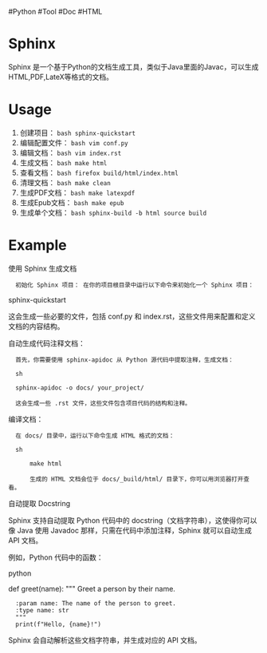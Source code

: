#Python #Tool #Doc #HTML

# Sphinx
  Sphinx 是一个基于Python的文档生成工具，类似于Java里面的Javac，可以生成HTML,PDF,LateX等格式的文档。


# Usage
  1. 创建项目：
    ```bash
    sphinx-quickstart
    ```
  2. 编辑配置文件：
    ```bash
    vim conf.py
    ```
  3. 编辑文档：
    ```bash
    vim index.rst
    ```
  4. 生成文档：
    ```bash
    make html
    ```
  5. 查看文档：
    ```bash
    firefox build/html/index.html
    ```
  6. 清理文档：
    ```bash
    make clean
    ```
  7. 生成PDF文档：
    ```bash
    make latexpdf
    ```
  8. 生成Epub文档：
    ```bash
    make epub
    ```
  9. 生成单个文档：
    ```bash
    sphinx-build -b html source build
    ```

# Example
  使用 Sphinx 生成文档

      初始化 Sphinx 项目： 在你的项目根目录中运行以下命令来初始化一个 Sphinx 项目：


  sphinx-quickstart

  这会生成一些必要的文件，包括 conf.py 和 index.rst，这些文件用来配置和定义文档的内容结构。

  自动生成代码注释文档：

      首先，你需要使用 sphinx-apidoc 从 Python 源代码中提取注释，生成文档：

      sh

      sphinx-apidoc -o docs/ your_project/

      这会生成一些 .rst 文件，这些文件包含项目代码的结构和注释。

  编译文档：

      在 docs/ 目录中，运行以下命令生成 HTML 格式的文档：

      sh

          make html

          生成的 HTML 文档会位于 docs/_build/html/ 目录下，你可以用浏览器打开查看。

  自动提取 Docstring

  Sphinx 支持自动提取 Python 代码中的 docstring（文档字符串），这使得你可以像 Java 使用 Javadoc 那样，只需在代码中添加注释，Sphinx 就可以自动生成 API 文档。

  例如，Python 代码中的函数：

  python

  def greet(name):
      """
      Greet a person by their name.

      :param name: The name of the person to greet.
      :type name: str
      """
      print(f"Hello, {name}!")

  Sphinx 会自动解析这些文档字符串，并生成对应的 API 文档。
